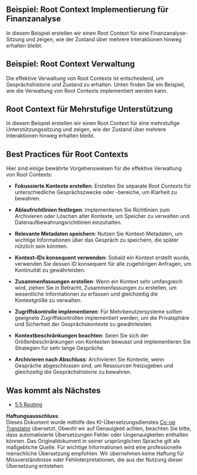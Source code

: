 <!--
CO_OP_TRANSLATOR_METADATA:
{
  "original_hash": "8311f46a35cf608c9780f39b62c9dc3f",
  "translation_date": "2025-06-12T21:55:42+00:00",
  "source_file": "05-AdvancedTopics/mcp-root-contexts/README.md",
  "language_code": "de"
}
-->
## Beispiel: Root Context Implementierung für Finanzanalyse

In diesem Beispiel erstellen wir einen Root Context für eine Finanzanalyse-Sitzung und zeigen, wie der Zustand über mehrere Interaktionen hinweg erhalten bleibt.

## Beispiel: Root Context Verwaltung

Die effektive Verwaltung von Root Contexts ist entscheidend, um Gesprächshistorie und Zustand zu erhalten. Unten finden Sie ein Beispiel, wie die Verwaltung von Root Contexts implementiert werden kann.

## Root Context für Mehrstufige Unterstützung

In diesem Beispiel erstellen wir einen Root Context für eine mehrstufige Unterstützungssitzung und zeigen, wie der Zustand über mehrere Interaktionen hinweg erhalten bleibt.

## Best Practices für Root Contexts

Hier sind einige bewährte Vorgehensweisen für die effektive Verwaltung von Root Contexts:

- **Fokussierte Kontexte erstellen**: Erstellen Sie separate Root Contexts für unterschiedliche Gesprächszwecke oder -bereiche, um Klarheit zu bewahren.

- **Ablaufrichtlinien festlegen**: Implementieren Sie Richtlinien zum Archivieren oder Löschen alter Kontexte, um Speicher zu verwalten und Datenaufbewahrungsrichtlinien einzuhalten.

- **Relevante Metadaten speichern**: Nutzen Sie Kontext-Metadaten, um wichtige Informationen über das Gespräch zu speichern, die später nützlich sein könnten.

- **Kontext-IDs konsequent verwenden**: Sobald ein Kontext erstellt wurde, verwenden Sie dessen ID konsequent für alle zugehörigen Anfragen, um Kontinuität zu gewährleisten.

- **Zusammenfassungen erstellen**: Wenn ein Kontext sehr umfangreich wird, ziehen Sie in Betracht, Zusammenfassungen zu erstellen, um wesentliche Informationen zu erfassen und gleichzeitig die Kontextgröße zu verwalten.

- **Zugriffskontrolle implementieren**: Für Mehrbenutzersysteme sollten geeignete Zugriffskontrollen implementiert werden, um die Privatsphäre und Sicherheit der Gesprächskontexte zu gewährleisten.

- **Kontextbeschränkungen beachten**: Seien Sie sich der Größenbeschränkungen von Kontexten bewusst und implementieren Sie Strategien für sehr lange Gespräche.

- **Archivieren nach Abschluss**: Archivieren Sie Kontexte, wenn Gespräche abgeschlossen sind, um Ressourcen freizugeben und gleichzeitig die Gesprächshistorie zu bewahren.

## Was kommt als Nächstes

- [5.5 Routing](../mcp-routing/README.md)

**Haftungsausschluss**:  
Dieses Dokument wurde mithilfe des KI-Übersetzungsdienstes [Co-op Translator](https://github.com/Azure/co-op-translator) übersetzt. Obwohl wir auf Genauigkeit achten, beachten Sie bitte, dass automatisierte Übersetzungen Fehler oder Ungenauigkeiten enthalten können. Das Originaldokument in seiner ursprünglichen Sprache gilt als maßgebliche Quelle. Für wichtige Informationen wird eine professionelle menschliche Übersetzung empfohlen. Wir übernehmen keine Haftung für Missverständnisse oder Fehlinterpretationen, die aus der Nutzung dieser Übersetzung entstehen.